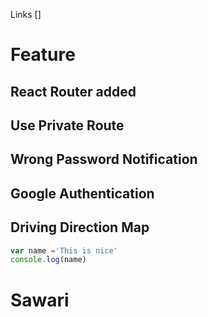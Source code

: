 Links
[]
# Feature
## React Router added
## Use Private Route
## Wrong Password Notification
## Google Authentication
## Driving Direction Map

```javascript
var name ='This is nice'
console.log(name)
```
# Sawari